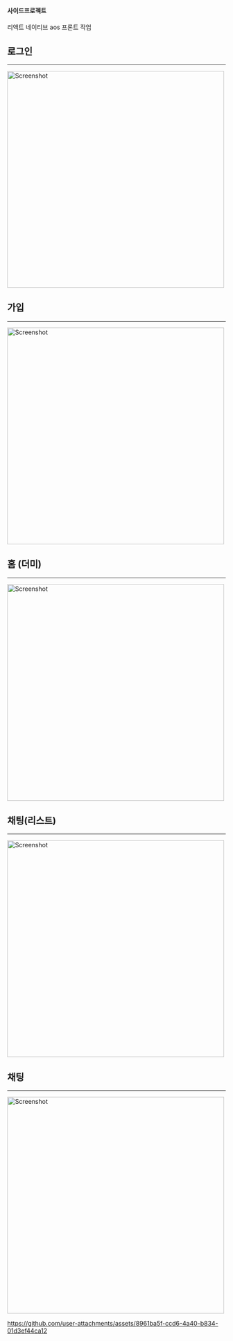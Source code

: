 #### 사이드프로젝트 
리액트 네이티브 aos 프론트 작업 


## 로그인
---------------
<img src="https://github.com/user-attachments/assets/9cb263cc-4465-467d-99ea-66f3d40e539b" alt="Screenshot" width="500">


## 가입
---------------
<img src="https://github.com/user-attachments/assets/8121b31f-7411-4970-8bae-cdb4c99eed2c" alt="Screenshot" width="500">


## 홈 (더미)

---------------
<img src="https://github.com/user-attachments/assets/ea66b9e0-2914-4289-a53f-aeb9d9d0c698" alt="Screenshot" width="500">


## 채팅(리스트)
---------------
<img src="https://github.com/user-attachments/assets/c6c2e410-2a5d-4058-b70c-396a8cc0fe59" alt="Screenshot" width="500">


## 채팅
---------------
<img src="https://github.com/user-attachments/assets/d8c1b205-50ec-49db-afd3-0d714935781b" alt="Screenshot" width="500">





https://github.com/user-attachments/assets/8961ba5f-ccd6-4a40-b834-01d3ef44ca12


